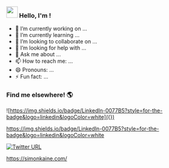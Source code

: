### <img src="https://raw.githubusercontent.com/MartinHeinz/MartinHeinz/master/wave.gif" width="30px"> Hello, I'm !

- 🔭 I’m currently working on ...
- 🌱 I’m currently learning ...
- 👯 I’m looking to collaborate on ...
- 🤔 I’m looking for help with ...
- 💬 Ask me about ...
- 📫 How to reach me: ...
- 😄 Pronouns: ...
- ⚡ Fun fact: ...


### Find me elsewhere! :earth_americas:

![https://img.shields.io/badge/LinkedIn-0077B5?style=for-the-badge&logo=linkedin&logoColor=white]({})

https://img.shields.io/badge/LinkedIn-0077B5?style=for-the-badge&logo=linkedin&logoColor=white

[![Twitter URL](https://img.shields.io/twitter/url/https/twitter.com/bukotsunikki.svg?style=social&label=Follow%20%40simonbkaine)](https://twitter.com/simonbkaine)

https://simonkaine.com/
